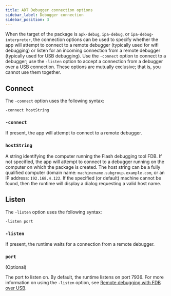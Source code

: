 ```yaml
---
title: ADT Debugger connection options
sidebar_label: Debugger connection 
sidebar_position: 3
---
```


When the target of the package is `apk-debug`, `ipa-debug`, or `ipa-debug-interpreter`, the connection options can be used to specify whether the app will attempt to connect to a remote debugger (typically used for wifi debugging) or listen for an incoming connection from a remote debugger (typically used for USB debugging). Use the `-connect` option to connect to a debugger; use the `-listen` option to accept a connection from a debugger over a USB connection. These options are mutually exclusive; that is, you cannot use them together.


## Connect

The `-connect` option uses the following syntax:

```
-connect hostString
```

### `-connect`

If present, the app will attempt to connect to a remote debugger.

### `hostString`

A string identifying the computer running the Flash debugging tool FDB. If not specified, the app will attempt to connect to a debugger running on the computer on which the package is created. The host string can be a fully qualified computer domain name: `machinename.subgroup.example.com`, or an IP address: `192.168.4.122`. If the specified (or default) machine cannot be found, then the runtime will display a dialog requesting a valid host name.


## Listen

The `-listen` option uses the following syntax:

```
-listen port
```

### `-listen`

If present, the runtime waits for a connection from a remote debugger.

### `port` 
(Optional)

The port to listen on. By default, the runtime listens on port 7936. For more information on using the `-listen` option, see [Remote debugging with FDB over USB](https://help.adobe.com/en_US/air/build/WS901d38e593cd1bac7b2281cc12cd6bced97-8000.html).
